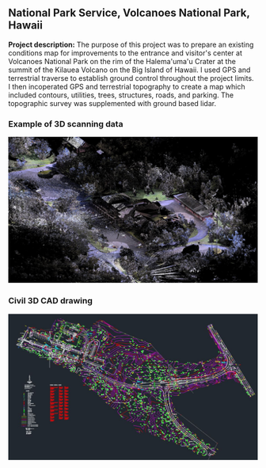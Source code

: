 ## National Park Service, Volcanoes National Park, Hawaii

**Project description:** The purpose of this project was to prepare an existing conditions map for improvements to the entrance 
and visitor's center at Volcanoes National Park on the rim of the Halema'uma'u Crater at the summit of the Kilauea Volcano on 
the Big Island of Hawaii.  I used GPS and terrestrial traverse to establish ground control throughout the project limits.  
I then incoperated GPS and terrestrial topography to create a map which included contours, utilities, trees, structures, roads,
and parking.  The topographic survey was supplemented with ground based lidar.

### Example of 3D scanning data
![Example of the 3D scanned data](https://github.com/dcbreneman/dcbreneman.github.io/blob/master/images/HAVOvisit3D.JPG)

### Civil 3D CAD drawing
![Civil3D CAD drawing](https://github.com/dcbreneman/dcbreneman.github.io/blob/master/images/HavoCAD.JPG)
